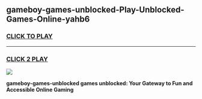 
## gameboy-games-unblocked-Play-Unblocked-Games-Online-yahb6
<h3>
<a href="https://premium76.site?title=gameboy-games-unblocked&ref=24A">CLICK TO PLAY</a></h3>
<hr>

<h3>
<a href="https://premium76.site?title=gameboy-games-unblocked&ref=24A">CLICK 2 PLAY</a>
  
</h3>

<a href="https://premium76.site?title=gameboy-games-unblocked&ref=24A"><img src="https://clearcache.store/games.png"></a>


**gameboy-games-unblocked games unblocked: Your Gateway to Fun and Accessible Online Gaming**
